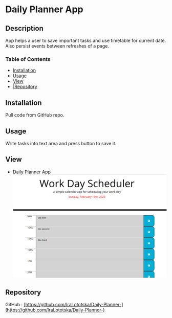 # Daily Planner App


  ## Description
  App helps a user to save important tasks and use timetable for current date. 
  Also persist events between refreshes of a page.

  ### Table of Contents
- [Installation](#installation)
- [Usage](#usage)
- [View](#view)
- [|Repository](#repository)

## Installation
Pull code from GitHub repo.

## Usage
Write tasks into text area and press button to save it.

## View
* Daily Planner App
![Daily Planner App.](assets/images/app.png)


## Repository
GitHub : [https://github.com/IraLototska/Daily-Planner-](https://github.com/IraLototska/Daily-Planner-) 

